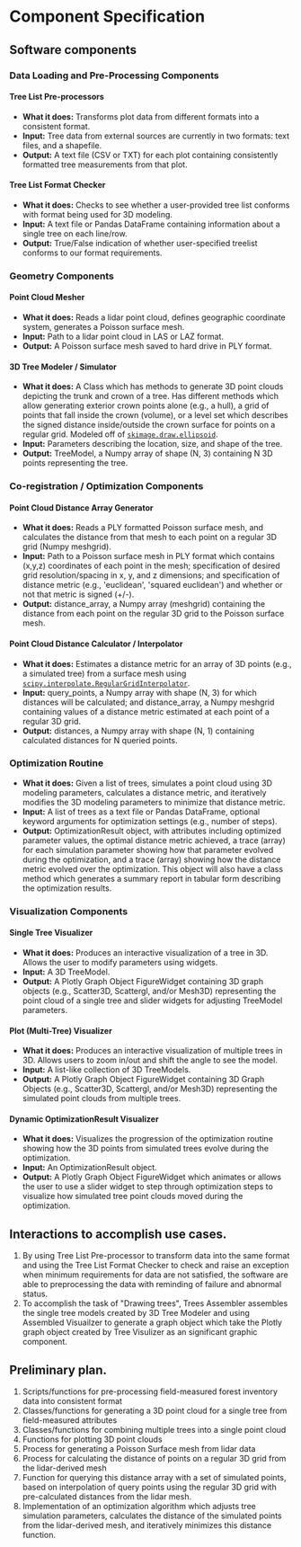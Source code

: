 # Component Specification

## Software components

### Data Loading and Pre-Processing Components
#### Tree List Pre-processors
* **What it does:** Transforms plot data from different formats into a consistent format.
* **Input:** Tree data from external sources are currently in two formats: text files, and a shapefile.
* **Output:** A text file (CSV or TXT) for each plot containing consistently formatted tree measurements from that plot.

#### Tree List Format Checker
* **What it does:** Checks to see whether a user-provided tree list conforms with format being used for 3D modeling.
* **Input:** A text file or Pandas DataFrame containing information about a single tree on each line/row.
* **Output:** True/False indication of whether user-specified treelist conforms to our format requirements.

### Geometry Components
#### Point Cloud Mesher
* **What it does:** Reads a lidar point cloud, defines geographic coordinate system, generates a Poisson surface mesh.
* **Input:** Path to a lidar point cloud in LAS or LAZ format.
* **Output:** A Poisson surface mesh saved to hard drive in PLY format.

#### 3D Tree Modeler / Simulator
* **What it does:** A Class which has methods to generate 3D point clouds depicting the trunk and crown of a tree. Has different methods which allow generating exterior crown points alone (e.g., a hull), a grid of points that fall inside the crown (volume), or a level set which describes the signed distance inside/outside the crown surface for points on a regular grid. Modeled off of [`skimage.draw.ellipsoid`](https://github.com/scikit-image/scikit-image/blob/master/skimage/draw/draw3d.py#L5).
* **Input:** Parameters describing the location, size, and shape of the tree.
* **Output:** TreeModel, a Numpy array of shape (N, 3) containing N 3D points representing the tree.


### Co-registration / Optimization Components
#### Point Cloud Distance Array Generator
* **What it does:** Reads a PLY formatted Poisson surface mesh, and calculates the distance from that mesh to each point on a regular 3D grid (Numpy meshgrid).
* **Input:** Path to a Poisson surface mesh in PLY format which contains (x,y,z) coordinates of each point in the mesh; specification of desired grid resolution/spacing in x, y, and z dimensions; and specification of distance metric (e.g., 'euclidean', 'squared euclidean') and whether or not that metric is signed (+/-).
* **Output:** distance_array, a Numpy array (meshgrid) containing the distance from each point on the regular 3D grid to the Poisson surface mesh.

#### Point Cloud Distance Calculator / Interpolator
* **What it does:** Estimates a distance metric for an array of 3D points (e.g., a simulated tree) from a surface mesh using [`scipy.interpolate.RegularGridInterpolator`](https://docs.scipy.org/doc/scipy-0.16.1/reference/generated/scipy.interpolate.RegularGridInterpolator.html).  
* **Input:** query_points, a Numpy array with shape (N, 3) for which distances will be calculated; and distance_array, a Numpy meshgrid containing values of a distance metric estimated at each point of a regular 3D grid.
* **Output:** distances, a Numpy array with shape (N, 1) containing calculated distances for N queried points.

### Optimization Routine
* **What it does:** Given a list of trees, simulates a point cloud using 3D modeling parameters, calculates a distance metric, and iteratively modifies the 3D modeling parameters to minimize that distance metric.
* **Input:** A list of trees as a text file or Pandas DataFrame, optional keyword arguments for optimization settings (e.g., number of steps).
* **Output:** OptimizationResult object, with attributes including optimized parameter values, the optimal distance metric achieved, a trace (array) for each simulation parameter showing how that parameter evolved during the optimization, and a trace (array) showing how the distance metric evolved over the optimization. This object will also have a class method which generates a summary report in tabular form describing the optimization results.

### Visualization Components
#### Single Tree Visualizer
* **What it does:** Produces an interactive visualization of a tree in 3D. Allows the user to modify parameters using widgets.
* **Input:** A 3D TreeModel.
* **Output:** A Plotly Graph Object FigureWidget containing 3D graph objects (e.g., Scatter3D, Scattergl, and/or Mesh3D) representing the point cloud of a single tree and slider widgets for adjusting TreeModel parameters.

#### Plot (Multi-Tree) Visualizer
* **What it does:** Produces an interactive visualization of multiple trees in 3D. Allows users to zoom in/out and shift the angle to see the model.
* **Input:** A list-like collection of 3D TreeModels.
* **Output:** A Plotly Graph Object FigureWidget containing 3D Graph Objects (e.g., Scatter3D, Scattergl, and/or Mesh3D) representing the simulated point clouds from multiple trees.

#### Dynamic OptimizationResult Visualizer
* **What it does:** Visualizes the progression of the optimization routine showing how the 3D points from simulated trees evolve during the optimization.
* **Input:** An OptimizationResult object.
* **Output:** A Plotly Graph Object FigureWidget which animates or allows the user to use a slider widget to step through optimization steps to visualize how simulated tree point clouds moved during the optimization.


## Interactions to accomplish use cases.
1. By using Tree List Pre-processor to transform data into the same format and using the Tree List Format Checker to check and raise an exception when minimum requirements for data are not satisfied, the software are able to preprocessing the data with reminding of failure and abnormal status.
2. To accomplish the task of "Drawing trees", Trees Assembler assembles the single tree models created by 3D Tree Modeler and using Assembled Visuailzer to generate a graph object which take the Plotly graph object created by Tree Visulizer as an significant graphic component.

## Preliminary plan.
1. Scripts/functions for pre-processing field-measured forest inventory data into consistent format
2. Classes/functions for generating a 3D point cloud for a single tree from field-measured attributes
3. Classes/functions for combining multiple trees into a single point cloud
4. Functions for plotting 3D point clouds
5. Process for generating a Poisson Surface mesh from lidar data
6. Process for calculating the distance of points on a regular 3D grid from the lidar-derived mesh
7. Function for querying this distance array with a set of simulated points, based on interpolation of query points using the regular 3D grid with pre-calculated distances from the lidar mesh.
8. Implementation of an optimization algorithm which adjusts tree simulation parameters, calculates the distance of the simulated points from the lidar-derived mesh, and iteratively minimizes this distance function.
